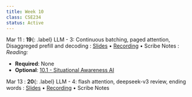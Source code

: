 ```yaml
---
title: Week 10
class: CSE234
status: Active
---
```


Mar 11
: **19**{: .label} LLM - 3: Continuous batching, paged attention, Disaggreged prefill and decoding 
  : [Slides](assets/slides/mar11.pdf) &#8226; [Recording](https://podcast.ucsd.edu/watch/wi25/cse234_a00/18) &#8226; Scribe Notes
: *Reading:*
  * **Required**: None
  * **Optional**: [10.1 - Situational Awareness AI](https://situational-awareness.ai/)




Mar 13
: **20**{: .label} LLM - 4: flash attention, deepseek-v3 review, ending words
  : [Slides](assets/slides/mar13.pdf) &#8226; [Recording](https://podcast.ucsd.edu/watch/wi25/cse234_a00/19) &#8226; Scribe Notes
